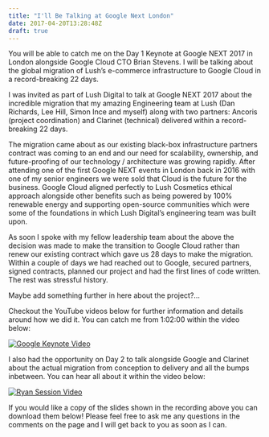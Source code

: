 ```yaml
---
title: "I'll Be Talking at Google Next London"
date: 2017-04-20T13:28:48Z
draft: true
---
```


You will be able to catch me on the Day 1 Keynote at Google NEXT 2017 in London alongside Google Cloud CTO Brian Stevens. I will be talking about the global migration of Lush’s e-commerce infrastructure to Google Cloud in a record-breaking 22 days.

I was invited as part of Lush Digital to talk at Google NEXT 2017 about the incredible migration that my amazing Engineering team at Lush (Dan Richards, Lee Hill, Simon Ince and myself) along with two partners: Ancoris (project coordination) and Clarinet (technical) delivered within a record-breaking 22 days.

The migration came about as our existing black-box infrastructure partners contract was coming to an end and our need for scalability, ownership, and future-proofing of our technology / architecture was growing rapidly. After attending one of the first Google NEXT events in London back in 2016 with one of my senior engineers we were sold that Cloud is the future for the business. Google Cloud aligned perfectly to Lush Cosmetics ethical approach alongside other benefits such as being powered by 100% renewable energy and supporting open-source communities which were some of the foundations in which Lush Digital’s engineering team was built upon.

As soon I spoke with my fellow leadership team about the above the decision was made to make the transition to Google Cloud rather than renew our existing contract which gave us 28 days to make the migration. Within a couple of days we had reached out to Google, secured partners, signed contracts, planned our project and had the first lines of code written. The rest was stressful history.

Maybe add something further in here about the project?…

Checkout the YouTube videos below for further information and details around how we did it. You can catch me from 1:02:00 within the video below:

[![Google Keynote Video](http://img.youtube.com/vi/dIb3vHKh8Kg/0.jpg)](http://www.youtube.com/watch?v=dIb3vHKh8Kg)

I also had the opportunity on Day 2 to talk alongside Google and Clarinet about the actual migration from conception to delivery and all the bumps inbetween. You can hear all about it within the video below:

[![Ryan Session Video](http://img.youtube.com/vi/cmpM5QPGkAE/0.jpg)](https://www.youtube.com/watch?v=cmpM5QPGkAE)

If you would like a copy of the slides shown in the recording above you can download them below! Please feel free to ask me any questions in the comments on the page and I will get back to you as soon as I can.